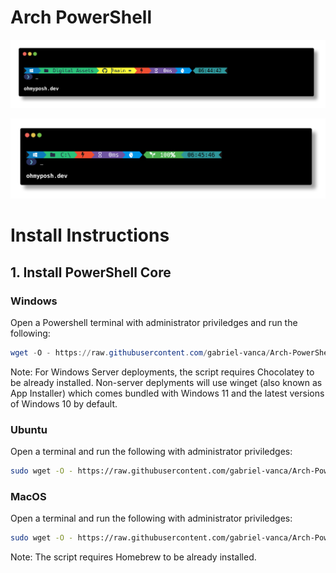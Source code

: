 # Arch PowerShell

![Arch_Theme](PowerShell/Theme/Arch_Theme.png)

![Arch_Theme_battery](PowerShell/Theme/Arch_Theme_battery.png)

# Install Instructions

## 1. Install PowerShell Core

### Windows

Open a Powershell terminal with administrator priviledges and run the following:

```powershell
wget -O - https://raw.githubusercontent.com/gabriel-vanca/Arch-PowerShell/main/PowerShell/Install/Core/Windows_Install_Core.ps1 | powershell
```

Note: For Windows Server deployments, the script requires Chocolatey to be already installed. Non-server deplyments will use winget (also known as App Installer) which comes bundled with Windows 11 and the latest versions of Windows 10 by default.

### Ubuntu

Open a terminal and run the following with administrator priviledges:

```bash
sudo wget -O - https://raw.githubusercontent.com/gabriel-vanca/Arch-PowerShell/main/PowerShell/Install/Core/Ubuntu_Install_Core.sh | bash
```

### MacOS

Open a terminal and run the following with administrator priviledges:

```bash
sudo wget -O - https://raw.githubusercontent.com/gabriel-vanca/Arch-PowerShell/main/PowerShell/Install/Core/MacOS_Install_Core.sh | bash
```

Note: The script requires Homebrew to be already installed.
